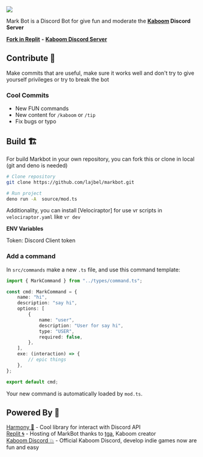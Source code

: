 <img src="https://imgur.com/pmAkJ18.png" />

Mark Bot is a Discord Bot for give fun and moderate the **[Kaboom](https://github.com/replit/kaboom) Discord Server**

[**Fork in Replit**](https://replit.com/@slmjkdbtl/markbot#src/mod.ts) **-** [**Kaboom Discord Server**](https://discord.com/invite/aQ6RuQm3TF)

## Contribute 🎉

Make commits that are useful, make sure it works well and don't try to give yourself privileges or try to break the bot

### Cool Commits

- New FUN commands
- New content for `/kaboom` or `/tip`
- Fix bugs or typo

## Build 🏗️

For build Markbot in your own repository, you can fork this or clone in local (git and deno is needed)

```sh
# Clone repository
git clone https://github.com/lajbel/markbot.git

# Run project
deno run -A  source/mod.ts
```

Additionality, you can install [Velociraptor] for use vr scripts in `velociraptor.yaml` like `vr dev`

**ENV Variables**

Token: Discord Client token

### Add a command

In `src/commands` make a new `.ts` file, and use this command template:

```ts
import { MarkCommand } from "../types/command.ts";

const cmd: MarkCommand = {
	name: "hi",
	description: "say hi",
	options: [
		{
			name: "user",
			description: "User for say hi",
			type: "USER",
			required: false,
		},
	],
	exe: (interaction) => {
		// epic things
	},
};

export default cmd;
```

Your new command is automatically loaded by `mod.ts`.

## Powered By 🚀

[Harmony 🦕](https://deno.land/harmony) - Cool library for interact with Discord API <br>
[Replit 🌀](https://replit.com) - Hosting of MarkBot thanks to [tga](https://github.com/slmjkdbtl), Kaboom creator <br>
[Kaboom Discord 💥](discord.gg/aq6ruqm3tf) - Official Kaboom Discord, develop indie games now are fun and easy
